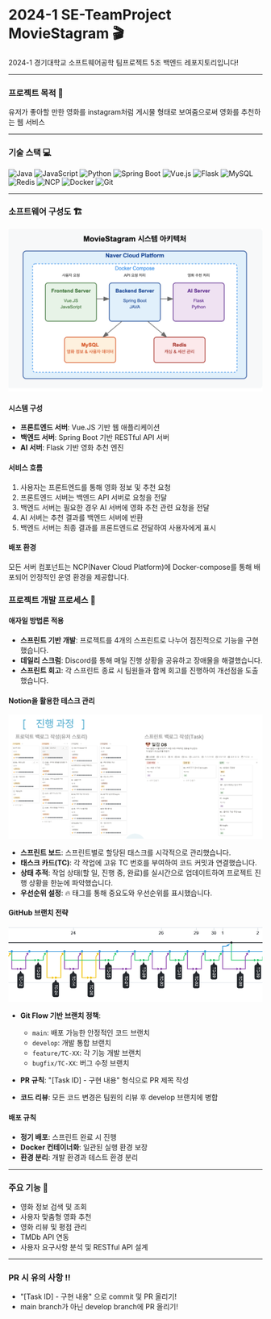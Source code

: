 # 2024-1 SE-TeamProject  MovieStagram 🎬

2024-1 경기대학교 소프트웨어공학 팀프로젝트 5조 백엔드 레포지토리입니다!

---
### 프로젝트 목적 🔮
유저가 좋아할 만한 영화를 instagram처럼 게시물 형태로 보여줌으로써
영화를 추천하는 웹 서비스

---

### 기술 스택 💻

![Java](https://img.shields.io/badge/Java-ED8B00?style=for-the-badge&logo=openjdk&logoColor=white)
![JavaScript](https://img.shields.io/badge/JavaScript-F7DF1E?style=for-the-badge&logo=javascript&logoColor=black)
![Python](https://img.shields.io/badge/Python-3776AB?style=for-the-badge&logo=python&logoColor=white)
![Spring Boot](https://img.shields.io/badge/Spring_Boot-6DB33F?style=for-the-badge&logo=spring-boot&logoColor=white)
![Vue.js](https://img.shields.io/badge/Vue.js-4FC08D?style=for-the-badge&logo=vue.js&logoColor=white)
![Flask](https://img.shields.io/badge/Flask-000000?style=for-the-badge&logo=flask&logoColor=white)
![MySQL](https://img.shields.io/badge/MySQL-4479A1?style=for-the-badge&logo=mysql&logoColor=white)
![Redis](https://img.shields.io/badge/Redis-DC382D?style=for-the-badge&logo=redis&logoColor=white)
![NCP](https://img.shields.io/badge/Naver_Cloud-03C75A?style=for-the-badge&logo=naver&logoColor=white)
![Docker](https://img.shields.io/badge/Docker-2496ED?style=for-the-badge&logo=docker&logoColor=white)
![Git](https://img.shields.io/badge/Git-F05032?style=for-the-badge&logo=git&logoColor=white)

---

### 소프트웨어 구성도 🏗️
![MovieStagram 시스템 아키텍처](./docs/images/architecture.png)

#### 시스템 구성
- **프론트엔드 서버**: Vue.JS 기반 웹 애플리케이션
- **백엔드 서버**: Spring Boot 기반 RESTful API 서버
- **AI 서버**: Flask 기반 영화 추천 엔진

#### 서비스 흐름
1. 사용자는 프론트엔드를 통해 영화 정보 및 추천 요청
2. 프론트엔드 서버는 백엔드 API 서버로 요청을 전달
3. 백엔드 서버는 필요한 경우 AI 서버에 영화 추천 관련 요청을 전달
4. AI 서버는 추천 결과를 백엔드 서버에 반환
5. 백엔드 서버는 최종 결과를 프론트엔드로 전달하여 사용자에게 표시

#### 배포 환경
모든 서버 컴포넌트는 NCP(Naver Cloud Platform)에 Docker-compose를 통해 배포되어 안정적인 운영 환경을 제공합니다.



### 프로젝트 개발 프로세스 🔄

#### 애자일 방법론 적용
- **스프린트 기반 개발**: 프로젝트를 4개의 스프린트로 나누어 점진적으로 기능을 구현했습니다.
- **데일리 스크럼**: Discord를 통해 매일 진행 상황을 공유하고 장애물을 해결했습니다.
- **스프린트 회고**: 각 스프린트 종료 시 팀원들과 함께 회고를 진행하여 개선점을 도출했습니다.

#### Notion을 활용한 테스크 관리
![노션 태스크 관리](./docs/images/sprint.png)

- **스프린트 보드**: 스프린트별로 할당된 태스크를 시각적으로 관리했습니다.
- **태스크 카드(TC)**: 각 작업에 고유 TC 번호를 부여하여 코드 커밋과 연결했습니다.
- **상태 추적**: 작업 상태(할 일, 진행 중, 완료)를 실시간으로 업데이트하여 프로젝트 진행 상황을 한눈에 파악했습니다.
- **우선순위 설정**: 🔥 태그를 통해 중요도와 우선순위를 표시했습니다.

#### GitHub 브랜치 전략
![깃 브랜치 전략](./docs/images/git_flow.png)

- **Git Flow 기반 브랜치 정책**: 
  - `main`: 배포 가능한 안정적인 코드 브랜치
  - `develop`: 개발 통합 브랜치
  - `feature/TC-XX`: 각 기능 개발 브랜치
  - `bugfix/TC-XX`: 버그 수정 브랜치

- **PR 규칙**: "[Task ID] - 구현 내용" 형식으로 PR 제목 작성
- **코드 리뷰**: 모든 코드 변경은 팀원의 리뷰 후 develop 브랜치에 병합

#### 배포 규칙
- **정기 배포**: 스프린트 완료 시 진행
- **Docker 컨테이너화**: 일관된 실행 환경 보장
- **환경 분리**: 개발 환경과 테스트 환경 분리

---
### 주요 기능 🚀
- 영화 정보 검색 및 조회
- 사용자 맞춤형 영화 추천
- 영화 리뷰 및 평점 관리
- TMDb API 연동
- 사용자 요구사항 분석 및 RESTful API 설계

---
### PR 시 유의 사항 ‼️
- "[Task ID] - 구현 내용" 으로 commit 및 PR 올리기!
- main branch가 아닌 develop branch에 PR 올리기!

